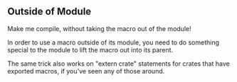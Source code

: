 ## Outside of Module

Make me compile, without taking the macro out of the module!

<div class="hint">
  In order to use a macro outside of its module, you need to do something special to the module to lift the macro out into its parent.

  The same trick also works on "extern crate" statements for crates that have exported macros, if you've seen any of those around.
</div>
